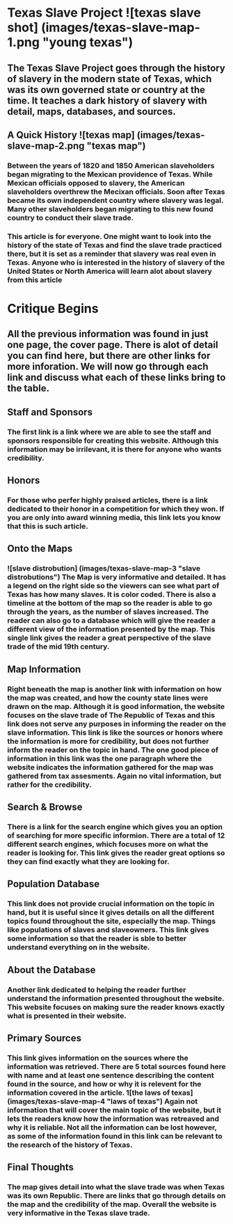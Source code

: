 # Texas Slave Project ![texas slave shot] (images/texas-slave-map-1.png "young texas")
## The Texas Slave Project goes through the history of slavery in the modern state of Texas, which was its own governed state or country at the time. It teaches a dark history of slavery with detail, maps, databases, and sources.
## A Quick History ![texas map] (images/texas-slave-map-2.png "texas map")
### Between the years of 1820 and 1850 American slaveholders began migrating to the Mexican providence of Texas. While Mexican officials opposed to slavery, the American slaveholders overthrew the Mecixan officials. Soon after Texas became its own independent country where slavery was legal. Many other slaveholders began migrating to this new found country to conduct their slave trade.
### This article is for everyone. One might want to look into the history of the state of Texas and find the slave trade practiced there, but it is set as a reminder that slavery was real even in Texas. Anyone who is interested in the history of slavery of the United States or North America will learn alot about slavery from this article
# Critique Begins
## All the previous information was found in just one page, the cover page. There is alot of detail you can find here, but there are other links for more inforation. We will now go through each link and discuss what each of these links bring to the table. 
## Staff and Sponsors
### The first link is a link where we are able to see the staff and sponsors responsible for creating this website. Although this information may be irrilevant, it is there for anyone who wants credibility.
## Honors
### For those who perfer highly praised articles, there is a link dedicated to their honor in a competition for which they won. If you are only into award winning media, this link lets you know that this is such article.
## Onto the Maps
### ![slave distrobution] (images/texas-slave-map-3 "slave distrobutions") The Map is very informative and detailed. It has a legend on the right side so the viewers can see what part of Texas has how many slaves. It is color coded. There is also a timeline at the bottom of the map so the reader is able to go through the years, as the number of slaves increased. The reader can also go to a database which will give the reader a different view of the information presented by the map. This single link gives the reader a great perspective of the slave trade of the mid 19th century.
## Map Information
### Right beneath the map is another link with information on how the map was created, and how the county state lines were drawn on the map. Although it is good information, the website focuses on the slave trade of The Republic of Texas and this link does not serve any purposes in informing the reader on the slave information. This link is like the sources or honors where the information is more for credibility, but does not further inform the reader on the topic in hand. The one good piece of information in this link was the one paragraph where the website indicates the information gathered for the map was gathered from tax assesments. Again no vital information, but rather for the credibility.
## Search & Browse
### There is a link for the search engine which gives you an option of searching for more specific informion. There are a total of 12 different search engines, which focuses more on what the reader is looking for. This link gives the reader great options so they can find exactly what they are looking for. 
## Population Database
### This link does not provide crucial information on the topic in hand, but it is useful since it gives details on all the different topics found throughout the site, especially the map. Things like populations of slaves and slaveowners. This link gives some information so that the reader is sble to better understand everything on in the website.
## About the Database
### Another link dedicated to helping the reader further understand the information presented throughout the website. This website focuses on making sure the reader knows exactly what is presented in their website.
## Primary Sources
### This link gives information on the sources where the information was retrieved. There are 5 total sources found here with name and at least one sentence describing the content found in the source, and how or why it is relevent for the information covered in the article. 1[the laws of texas] (images/texas-slave-map-4 "laws of texas") Again not information that will cover the main topic of the website, but it lets the readers know how the information was retreaved and why it is reliable. Not all the information can be lost however, as some of the information found in this link can be relevant to the research of the history of Texas.
## Final Thoughts
### The map gives detail into what the slave trade was when Texas was its own Republic. There are links that go through details on the map and the credibility of the map. Overall the website is very informative in the Texas slave trade.

